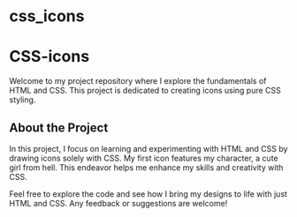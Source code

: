 # css_icons
# CSS-icons
Welcome to my project repository where I explore the fundamentals of HTML and CSS. This project is dedicated to creating icons using pure CSS styling.

## About the Project
In this project, I focus on learning and experimenting with HTML and CSS by drawing icons solely with CSS. My first icon features my character, a cute girl from hell. This endeavor helps me enhance my skills and creativity with CSS.

Feel free to explore the code and see how I bring my designs to life with just HTML and CSS. Any feedback or suggestions are welcome!
